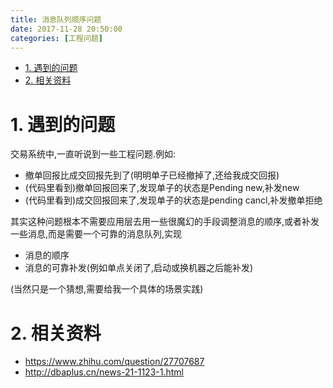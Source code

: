 ```yaml
---
title: 消息队列顺序问题
date: 2017-11-28 20:50:00
categories: [工程问题]
---
```


<!-- TOC -->

- [1. 遇到的问题](#1-遇到的问题)
- [2. 相关资料](#2-相关资料)

<!-- /TOC -->


<a id="markdown-1-遇到的问题" name="1-遇到的问题"></a>
# 1. 遇到的问题
交易系统中,一直听说到一些工程问题.例如:
* 撤单回报比成交回报先到了(明明单子已经撤掉了,还给我成交回报)
* (代码里看到)撤单回报回来了,发现单子的状态是Pending new,补发new
* (代码里看到)成交回报回来了,发现单子的状态是pending cancl,补发撤单拒绝

其实这种问题根本不需要应用层去用一些很魔幻的手段调整消息的顺序,或者补发一些消息,而是需要一个可靠的消息队列,实现
* 消息的顺序
* 消息的可靠补发(例如单点关闭了,启动或换机器之后能补发)

(当然只是一个猜想,需要给我一个具体的场景实践)

<a id="markdown-2-相关资料" name="2-相关资料"></a>
# 2. 相关资料

* https://www.zhihu.com/question/27707687
* http://dbaplus.cn/news-21-1123-1.html
